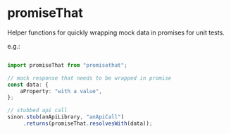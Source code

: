 # promiseThat

Helper functions for quickly wrapping mock data in promises for unit tests.

e.g.:

```typescript

import promiseThat from "promisethat";

// mock response that needs to be wrapped in promise
const data: {
    aProperty: "with a value",
};

// stubbed api call
sinon.stub(anApiLibrary, "anApiCall")
     .returns(promiseThat.resolvesWith(data));

```